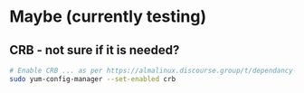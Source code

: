 # Maybe (currently testing)

## CRB - not sure if it is needed?

```zsh
# Enable CRB ... as per https://almalinux.discourse.group/t/dependancy-issues-with-ffmpeg/1623, but ensure it is "set-enabled" not "enablerepo" (possible typo in the post?)
sudo yum-config-manager --set-enabled crb
```


